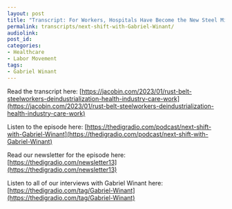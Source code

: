 ```yaml
---
layout: post
title: "Transcript: For Workers, Hospitals Have Become the New Steel Mills — Minus the Strong Unions (with Gabriel Winant)"
permalink: transcripts/next-shift-with-Gabriel-Winant/
audiolink: 
post_id:
categories:
- Healthcare 
- Labor Movement
tags: 
- Gabriel Winant 
---
```


Read the transcript here: [https://jacobin.com/2023/01/rust-belt-steelworkers-deindustrialization-health-industry-care-work](https://jacobin.com/2023/01/rust-belt-steelworkers-deindustrialization-health-industry-care-work)


Listen to the episode here: [https://thedigradio.com/podcast/next-shift-with-Gabriel-Winant](https://thedigradio.com/podcast/next-shift-with-Gabriel-Winant)

Read our newsletter for the episode here: [https://thedigradio.com/newsletter13](https://thedigradio.com/newsletter13)

Listen to all of our interviews with Gabriel Winant here: [https://thedigradio.com/tag/Gabriel-Winant](https://thedigradio.com/tag/Gabriel-Winant)
